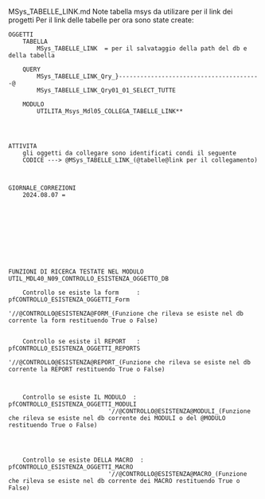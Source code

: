 MSys_TABELLE_LINK.md
	Note
		tabella msys da utilizare per il link dei progetti
		Per il link delle tabelle per ora sono state create:

	OGGETTI
		TABELLA
			MSys_TABELLE_LINK  = per il salvataggio della path del db e della tabella

		QUERY
			MSys_TABELLE_LINK_Qry_}----------------------------------------@
			MSys_TABELLE_LINK_Qry01_01_SELECT_TUTTE

		MODULO
			UTILITA_Msys_Mdl05_COLLEGA_TABELLE_LINK**




	ATTIVITA
		gli oggetti da collegare sono identificati condi il seguente
		CODICE ---> @MSys_TABELLE_LINK_(@tabelle@link per il collegamento)



	GIORNALE_CORREZIONI
        2024.08.07 = 






    



    FUNZIONI DI RICERCA TESTATE NEL MODULO UTIL_MDL40_N09_CONTROLLO_ESISTENZA_OGGETTO_DB

        Controllo se esiste la form     :  pfCONTROLLO_ESISTENZA_OGGETTI_Form
                                        '//@CONTROLLO@ESISTENZA@FORM_(Funzione che rileva se esiste nel db corrente la form restituendo True o False)


        Controllo se esiste il REPORT   :  pfCONTROLLO_ESISTENZA_OGGETTI_REPORTS
                                        '//@CONTROLLO@ESISTENZA@REPORT_(Funzione che rileva se esiste nel db corrente la REPORT restituendo True o False)



        Controllo se esiste IL MODULO  :  pfCONTROLLO_ESISTENZA_OGGETTI_MODULI
                                '//@CONTROLLO@ESISTENZA@MODULI_(Funzione che rileva se esiste nel db corrente dei MODULI o del @MODULO restituendo True o False)




        Controllo se esiste DELLA MACRO  :  pfCONTROLLO_ESISTENZA_OGGETTI_MACRO
                                '//@CONTROLLO@ESISTENZA@MACRO_(Funzione che rileva se esiste nel db corrente dei MACRO restituendo True o False)


